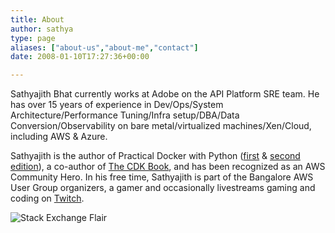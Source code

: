```yaml
---
title: About
author: sathya
type: page
aliases: ["about-us","about-me","contact"]
date: 2008-01-10T17:27:36+00:00

---
```

Sathyajith Bhat currently works at Adobe on the API Platform SRE team. He has over 15 years of experience in Dev/Ops/System Architecture/Performance Tuning/Infra setup/DBA/Data Conversion/Observability on bare metal/virtualized machines/Xen/Cloud, including AWS & Azure. 

Sathyajith is the author of Practical Docker with Python ([first](https://amzn.to/3B9pQaz) & [second edition](https://amzn.to/3B9pQaz)), a co-author of [The CDK Book](https://www.thecdkbook.com/), and has been recognized as an AWS Community Hero. In his free time, Sathyajith is part of the Bangalore AWS User Group organizers, a gamer and occasionally livestreams gaming and coding on [Twitch](https://www.twitch.tv/sathyabhat).

![Stack Exchange Flair](https://stackexchange.com/users/flair/33230.png)
